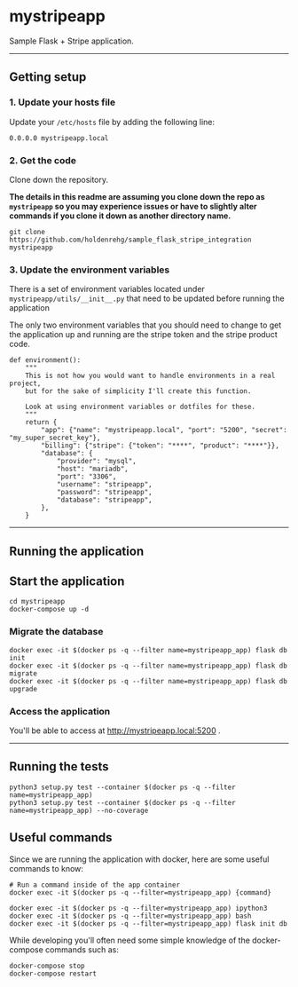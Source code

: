 # mystripeapp

Sample Flask + Stripe application.

---

## Getting setup

### 1. Update your hosts file

Update your `/etc/hosts` file by adding the following line:

```
0.0.0.0 mystripeapp.local
```

### 2. Get the code

Clone down the repository.

**The details in this readme are assuming you clone down the repo as `mystripeapp` so you may experience issues or have to slightly alter commands if you clone it down as another directory name.**

```
git clone https://github.com/holdenrehg/sample_flask_stripe_integration mystripeapp
```

### 3. Update the environment variables

There is a set of environment variables located under `mystripeapp/utils/__init__.py` that need to be updated before running the application

The only two environment variables that you should need to change to get the application up and running are the stripe token and the stripe product code.

```
def environment():
    """
    This is not how you would want to handle environments in a real project,
    but for the sake of simplicity I'll create this function.

    Look at using environment variables or dotfiles for these.
    """
    return {
        "app": {"name": "mystripeapp.local", "port": "5200", "secret": "my_super_secret_key"},
        "billing": {"stripe": {"token": "****", "product": "****"}},
        "database": {
            "provider": "mysql",
            "host": "mariadb",
            "port": "3306",
            "username": "stripeapp",
            "password": "stripeapp",
            "database": "stripeapp",
        },
    }
```

---

## Running the application

## Start the application

```
cd mystripeapp
docker-compose up -d
```

### Migrate the database

```
docker exec -it $(docker ps -q --filter name=mystripeapp_app) flask db init
docker exec -it $(docker ps -q --filter name=mystripeapp_app) flask db migrate
docker exec -it $(docker ps -q --filter name=mystripeapp_app) flask db upgrade
```

### Access the application

You'll be able to access at http://mystripeapp.local:5200 .

---

## Running the tests

```
python3 setup.py test --container $(docker ps -q --filter name=mystripeapp_app)
python3 setup.py test --container $(docker ps -q --filter name=mystripeapp_app) --no-coverage
```

## Useful commands

Since we are running the application with docker, here are some useful commands to know:

```
# Run a command inside of the app container
docker exec -it $(docker ps -q --filter=mystripeapp_app) {command}

docker exec -it $(docker ps -q --filter=mystripeapp_app) ipython3
docker exec -it $(docker ps -q --filter=mystripeapp_app) bash
docker exec -it $(docker ps -q --filter=mystripeapp_app) flask init db
```

While developing you'll often need some simple knowledge of the docker-compose commands such as:

```
docker-compose stop
docker-compose restart
```
